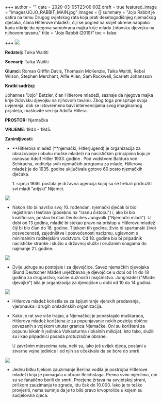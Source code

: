 +++
author = ""
date = 2020-03-05T23:00:00Z
draft = true
featured_image = "images/JOJO_RABBIT_MAIN.jpg"
images = []
summary = "Jojo Rabbit je satira na temu Drugog svjetskog rata koja prati desetogodišnjeg njemačkog dječaka, člana Hitlerove mladeži, čiji se pogled na svijet okrene naopako kada otkrije da njegova samohrana majka krije mladu židovsku djevojku na njihovom tavanu."
title = "Jojo Rabbit (2019)"
toc = false

+++
**![](/images/JOJO_RABBIT_second.jpg)**

**Redatelj:**         Taika Waititi

**Scenarij:**     Taika Waititi

**Glumci:**              Roman Griffin Davis, Thomasin McKenzie, Taika Waititi, Rebel Wilson, Stephen Merchant, Alfie Allen, Sam Rockwell, Scarlett Johansson

**Kratki sadržaj:**

Johannes "Jojo" Betzler, član Hitlerove mladeži,  saznaje da njegova majka krije židovsku djevojku na njihovom tavanu. Zbog toga preispituje svoja uvjerenja, dok se istovremeno bavi intervencijama svog imaginarnog prijatelja, maštovite verzija Adolfa Hitlera.

**PROSTOR:** Njemačka

**VRIJEME**: 1944 - 1945.

**Zanimljivosti:**

* **Hitlerova mladež (**njemački, Hitlerjugend) je organizacija za obrazovanje i obuku muške mladeži na nacističkim principima koju je osnovao Adolf Hitler 1933. godine . Pod vodstvom Baldura von Schiracha, voditelja svih njemačkih programa za mlade, Hitlerova mladež je do 1935. godine uključivala gotovo 60 posto njemačkih dječaka. 

  1\. srpnja 1936. postala je državna agencija kojoj su se trebali pridružiti svi mladi "arijski" Nijemci.

![](/images/Hitler-salute-2-2759aff.jpg)

* Nakon što bi navršio svoj 10. rođendan, njemački dječak bi bio registriran i testiran (posebno na "rasnu čistoću") i, ako bi bio kvalificiran, postao bi član Deutsches Jungvolk ("Njemački mladi"). U dobi od 13 godina, mladić bi stekao pravo na pristup u Hitlerovu mladež čiji bi bio član do 18. godine. Tijekom tih godina, živio bi spartanski život posvećenosti, zajedništva i posvećenosti nacizmu, uglavnom s minimalnim roditeljskim vodstvom. Od 18. godine bio bi pripadnik nacističke stranke i služio u državnoj službi  i oružanim snagama do najmanje 21. godine.

![](/images/main-qimg-43eb602f0e384f71e6a4250f4b9047f5.webp)

* Dvije udruge su postojale i za djevojčice. Savez njemačkih djevojaka (Bund Deutscher Mädel) uvježbavao je djevojčice u dobi od 14 do 18 godina za drugarstvo, kućne dužnosti i majčinstvo. Jungmädel ("Mlade djevojke") bila je organizacija za djevojčice u dobi od 10 do 14 godina.

![](/images/BUND_detche_madel.jpg)

* Hitlerova mladež koristila se za špijuniranje vjerskih predavanja, vjeronauka i drugih omladinskih organizacija.
* Kako je rat sve više trajao, a Njemačkoj je ponestajalo muškaraca, Hitlerova mladež korištena je za popunjavanje nekih pozicija obično povezanih s vojskom unutar granica Njemačke. Oni su korišteni za popunu lokalnih jedinica Volkssturma (lokalnih milicija). Isto tako, služili su i kao pripadnici posada protuzračne obrane.

  U završnim mjesecima rata, neki su, iako još uvijek djeca, poslani u stvarne vojne jedinice i od njih se očekivalo da se bore do smrti.

![](/images/Nazi-child-1.jpg)

* Jednu bitku tijekom zauzimanje Berlina vodila je postrojba Hitlerove mladeži koja je pomagala u obrani Reichstaga. Prema svim mjerilima, oni su se fanatično borili do smrti. Procjene žrtava na sovjetskoj strani, prilikom zauzimanja te zgrade, idu čak do 10.000. Iako je to teško provjeriti, nema sumnje da je to bilo pravo krvoproliće u kojem su sudjelovala djeca.